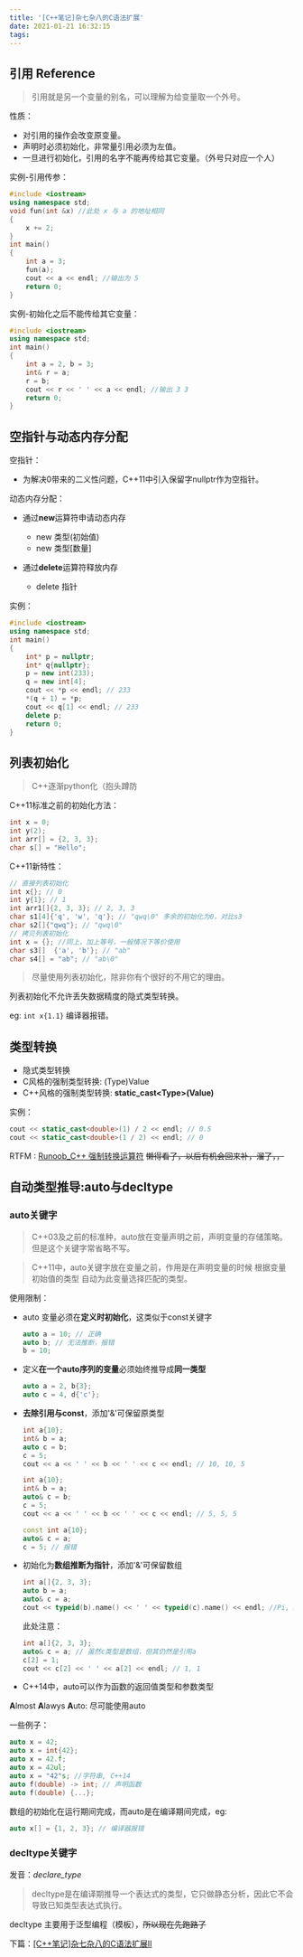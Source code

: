```yaml
---
title: '[C++笔记]杂七杂八的C语法扩展'
date: 2021-01-21 16:32:15
tags: 
---
```


## 引用 Reference

> 引用就是另一个变量的别名，可以理解为给变量取一个外号。

性质：

* 对引用的操作会改变原变量。
* 声明时必须初始化，非常量引用必须为左值。
* 一旦进行初始化，引用的名字不能再传给其它变量。（外号只对应一个人）

实例-引用传参：

```cpp
#include <iostream>
using namespace std;
void fun(int &x) //此处 x 与 a 的地址相同
{
    x += 2;
}
int main()
{
    int a = 3;
    fun(a);
    cout << a << endl; //输出为 5 
    return 0;
}
```

 实例-初始化之后不能传给其它变量：

```cpp
#include <iostream>
using namespace std;
int main()
{
    int a = 2, b = 3;
    int& r = a;
    r = b;
    cout << r << ' ' << a << endl; //输出 3 3
    return 0;
}
```

## 空指针与动态内存分配

空指针：

* 为解决0带来的二义性问题，C++11中引入保留字nullptr作为空指针。

动态内存分配：

*  通过**new**运算符申请动态内存
   * new 类型(初始值) 
   * new 类型[数量]

*  通过**delete**运算符释放内存
   * delete 指针

实例：

```cpp
#include <iostream>
using namespace std;
int main()
{
    int* p = nullptr;
    int* q{nullptr};
    p = new int(233);
    q = new int[4];
    cout << *p << endl; // 233
    *(q + 1) = *p;
    cout << q[1] << endl; // 233
    delete p;
    return 0;
}
```

## 列表初始化

> C++逐渐python化（抱头蹲防

C++11标准之前的初始化方法：

```cpp
int x = 0;
int y(2);
int arr[] = {2, 3, 3};
char s[] = "Hello";
```

C++11新特性：

```cpp
// 直接列表初始化
int x{}; // 0
int y{1}; // 1
int arr1[]{2, 3, 3}; // 2, 3, 3
char s1[4]{'q', 'w', 'q'}; // "qwq\0" 多余的初始化为0，对比s3
char s2[]{"qwq"}; // "qwq\0"
// 拷贝列表初始化
int x = {}; //同上，加上等号，一般情况下等价使用
char s3[]  {'a', 'b'}; // "ab"
char s4[] = "ab"; // "ab\0"
```

> 尽量使用列表初始化，除非你有个很好的不用它的理由。

列表初始化不允许丢失数据精度的隐式类型转换。

eg:  `int x{1.1}` 编译器报错。

## 类型转换

* 隐式类型转换
* C风格的强制类型转换: (Type)Value
* C++风格的强制类型转换: **static_cast\<Type\>(Value)**

实例：

```cpp
cout << static_cast<double>(1) / 2 << endl; // 0.5
cout << static_cast<double>(1 / 2) << endl; // 0
```

RTFM : [Runoob_C++ 强制转换运算符](https://www.runoob.com/cplusplus/cpp-casting-operators.html) ~~懒得看了，以后有机会回来补，溜了，，~~

## 自动类型推导:auto与decltype

### auto关键字

> C++03及之前的标准种，auto放在变量声明之前，声明变量的存储策略。但是这个关键字常省略不写。

> C++11中，auto关键字放在变量之前，作用是在声明变量的时候 根据变量初始值的类型 自动为此变量选择匹配的类型。

使用限制：

* auto 变量必须在**定义时初始化**，这类似于const关键字

  ```cpp
  auto a = 10; // 正确 
  auto b; // 无法推断，报错
  b = 10;
  ```

* 定义**在一个auto序列的变量**必须始终推导成**同一类型**

  ```cpp
  auto a = 2, b{3};
  auto c = 4, d{'c'};
  ```

* **去除引用与const**，添加'&'可保留原类型

  ```cpp
  int a{10};
  int& b = a;
  auto c = b;
  c = 5;
  cout << a << ' ' << b << ' ' << c << endl; // 10, 10, 5
  ```

  ```cpp
  int a{10};
  int& b = a;
  auto& c = b;
  c = 5;
  cout << a << ' ' << b << ' ' << c << endl; // 5, 5, 5
  ```

  ```cpp
  const int a{10};
  auto& c = a;
  c = 5; // 报错
  ```

* 初始化为**数组推断为指针**，添加'&'可保留数组

  ```cpp
  int a[]{2, 3, 3};
  auto b = a;
  auto& c = a;
  cout << typeid(b).name() << ' ' << typeid(c).name() << endl; //Pi, A3_i
  ```

  此处注意：

  ```cpp
  int a[]{2, 3, 3};
  auto& c = a; // 虽然c类型是数组，但其仍然是引用a
  c[2] = 1;
  cout << c[2] << ' ' << a[2] << endl; // 1, 1
  ```

* C++14中，auto可以作为函数的返回值类型和参数类型

**A**lmost **A**lawys **A**uto: 尽可能使用auto

一些例子：

```cpp
auto x = 42;
auto x = int{42};
auto x = 42.f;
auto x = 42ul;
auto x = "42"s; //字符串, C++14
auto f(double) -> int; // 声明函数
auto f(double) {...};
```

数组的初始化在运行期间完成，而auto是在编译期间完成，eg:

```cpp
auto x[] = {1, 2, 3}; // 编译器报错
```

### decltype关键字

发音：*declare_type*

> decltype是在编译期推导一个表达式的类型，它只做静态分析，因此它不会导致已知类型表达式执行。

decltype 主要用于泛型编程（模板），~~所以现在先跑路了~~

下篇：[[C++笔记]杂七杂八的C语法扩展II](https://eruihniyhbkbnf.github.io/blog/2021/01/21/C%E8%AF%AD%E6%B3%95%E6%89%A9%E5%B1%95II/)

